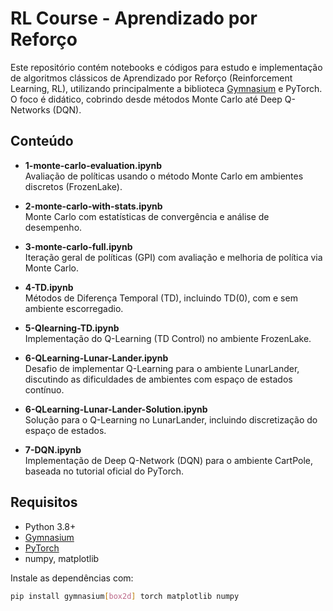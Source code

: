 # RL Course - Aprendizado por Reforço

Este repositório contém notebooks e códigos para estudo e implementação de algoritmos clássicos de Aprendizado por Reforço (Reinforcement Learning, RL), utilizando principalmente a biblioteca [Gymnasium](https://gymnasium.farama.org/) e PyTorch. O foco é didático, cobrindo desde métodos Monte Carlo até Deep Q-Networks (DQN).

## Conteúdo

- **1-monte-carlo-evaluation.ipynb**  
  Avaliação de políticas usando o método Monte Carlo em ambientes discretos (FrozenLake).

- **2-monte-carlo-with-stats.ipynb**  
  Monte Carlo com estatísticas de convergência e análise de desempenho.

- **3-monte-carlo-full.ipynb**  
  Iteração geral de políticas (GPI) com avaliação e melhoria de política via Monte Carlo.

- **4-TD.ipynb**  
  Métodos de Diferença Temporal (TD), incluindo TD(0), com e sem ambiente escorregadio.

- **5-Qlearning-TD.ipynb**  
  Implementação do Q-Learning (TD Control) no ambiente FrozenLake.

- **6-QLearning-Lunar-Lander.ipynb**  
  Desafio de implementar Q-Learning para o ambiente LunarLander, discutindo as dificuldades de ambientes com espaço de estados contínuo.

- **6-QLearning-Lunar-Lander-Solution.ipynb**  
  Solução para o Q-Learning no LunarLander, incluindo discretização do espaço de estados.

- **7-DQN.ipynb**  
  Implementação de Deep Q-Network (DQN) para o ambiente CartPole, baseada no tutorial oficial do PyTorch.

## Requisitos

- Python 3.8+
- [Gymnasium](https://gymnasium.farama.org/)
- [PyTorch](https://pytorch.org/)
- numpy, matplotlib

Instale as dependências com:

```bash
pip install gymnasium[box2d] torch matplotlib numpy

